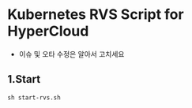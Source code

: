 # Kubernetes RVS Script for HyperCloud
- 이슈 및 오타 수정은 알아서 고치세요
## 1.Start
```Shell
sh start-rvs.sh
```
